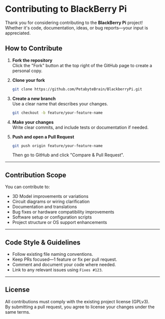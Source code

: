 # Contributing to BlackBerry Pi

Thank you for considering contributing to the **BlackBerry Pi** project! Whether it's code, documentation, ideas, or bug reports—your input is appreciated.

## How to Contribute

1. **Fork the repository**  
   Click the "Fork" button at the top right of the GitHub page to create a personal copy.

2. **Clone your fork**  
   ```bash
   git clone https://github.com/PetabyteBrain/BlackberryPi.git
   ```

3. **Create a new branch**  
   Use a clear name that describes your changes.
   ```bash
   git checkout -b feature/your-feature-name
   ```

4. **Make your changes**  
   Write clear commits, and include tests or documentation if needed.

5. **Push and open a Pull Request**  
   ```bash
   git push origin feature/your-feature-name
   ```
   Then go to GitHub and click "Compare & Pull Request".

---

## Contribution Scope

You can contribute to:

- 3D Model improvements or variations
- Circuit diagrams or wiring clarification
- Documentation and translations
- Bug fixes or hardware compatibility improvements
- Software setup or configuration scripts
- Project structure or OS support enhancements

---

## Code Style & Guidelines

- Follow existing file naming conventions.
- Keep PRs focused—1 feature or fix per pull request.
- Comment and document your code where needed.
- Link to any relevant issues using `Fixes #123`.

---

## License

All contributions must comply with the existing project license (GPLv3).  
By submitting a pull request, you agree to license your changes under the same terms.

